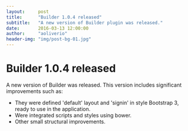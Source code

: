 ```yaml
---
layout:     post
title:      "Builder 1.0.4 released"
subtitle:   "A new version of Builder plugin was released."
date:       2016-03-13 12:00:00
author:     "aoliverio"
header-img: "img/post-bg-01.jpg"
---
```


# Builder 1.0.4 released

A new version of Builder was released. This version includes significant improvements such as:

- They were defined 'default' layout and 'signin' in style Bootstrap 3, ready to use in the application.
- Were integrated scripts and styles using bower.
- Other small structural improvements.